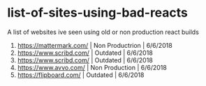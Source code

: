 # list-of-sites-using-bad-reacts
A list of websites ive seen using old or non production react builds

1. https://mattermark.com/ | Non Productrion | 6/6/2018
2. https://www.scribd.com/ | Outdated | 6/6/2018
3. https://www.scribd.com/ | Outdated | 6/6/2018
4. https://www.avvo.com/ | Non Production | 6/6/2018
5. https://flipboard.com/ | Outdated | 6/6/2018
